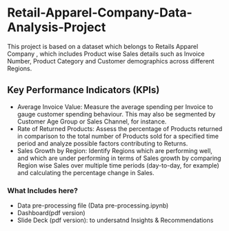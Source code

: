 # Retail-Apparel-Company-Data-Analysis-Project
This project is based on a dataset which belongs to Retails Apparel Company , which includes Product wise Sales  details such as Invoice Number, Product Category and Customer demographics across different  Regions. 
## Key Performance Indicators (KPIs)
- Average Invoice Value: Measure the average spending per Invoice to gauge customer spending behaviour. This may also be segmented by Customer Age Group or Sales Channel, for instance.
- Rate of Returned Products: Assess the percentage of Products returned in comparison to the total number of Products sold for a specified time period and analyze possible factors contributing to Returns.
- Sales Growth by Region: Identify Regions which are performing well, and which are under performing in terms of Sales growth by comparing Region wise Sales over multiple time periods (day-to-day, for example) and 
  calculating the percentage change in Sales.
### What Includes here?
- Data pre-processing file (Data pre-processing.ipynb)
- Dashboard(pdf version)
- Slide Deck (pdf version): to undersatnd Insights & Recommendations
